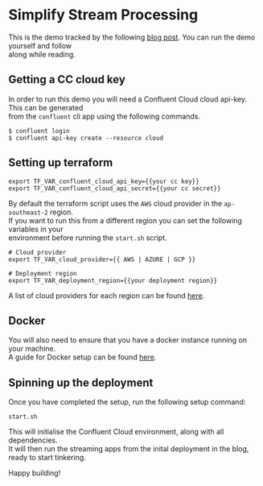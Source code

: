 # Simplify Stream Processing

This is the demo tracked by the following [blog post](https://www.deloitte.com/au/en/services/consulting/blogs.html). You can run the demo yourself and follow  
along while reading.

## Getting a CC cloud key
  
In order to run this demo you will need a Confluent Cloud cloud api-key. This can be generated  
from the `confluent` cli app using the following commands.

```
$ confluent login
$ confluent api-key create --resource cloud
```

## Setting up terraform
  
```
export TF_VAR_confluent_cloud_api_key={{your cc key}}
export TF_VAR_confluent_cloud_api_secret={{your cc secret}}
```

By default the terraform script uses the `AWS` cloud provider in the `ap-southeast-2` region.  
If you want to run this from a different region you can set the following variables in your  
environment before running the `start.sh` script.

```
# Cloud provider
export TF_VAR_cloud_provider={{ AWS | AZURE | GCP }}

# Deployment region
export TF_VAR_deployment_region={{your deployment region}}
```

A list of cloud providers for each region can be found [here](https://docs.confluent.io/cloud/current/clusters/regions.html#cloud-providers-and-regions).

## Docker

You will also need to ensure that you have a docker instance running on your machine.  
A guide for Docker setup can be found [here](https://docs.docker.com/desktop).

## Spinning up the deployment

Once you have completed the setup, run the following setup command:
```
start.sh
```
This will initialise the Confluent Cloud environment, along with all dependencies.  
It will then run the streaming apps from the inital deployment in the blog, ready to start tinkering.

Happy building!